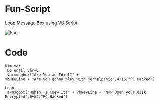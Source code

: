 # Fun-Script
Loop Message Box using VB Script

![Fun](https://github.com/sec-sha23/Fun-Script/assets/87531119/89c36e7c-75b9-40a0-b211-7a832081fc00)



# Code

<code>Dim var<br>
Do until var=6<br>
var=msgbox("Are You an Idiot?" + vbNewLine + "Are you gonna play with Kernelpanic",4+16,"PC Hacked")<br>
Loop<br>
a=msgbox("Hahah, I Knew It!" + vbNewLine + "Now Open your disk Encrypted",0+64,"PC Hacked")<br>
</code>
